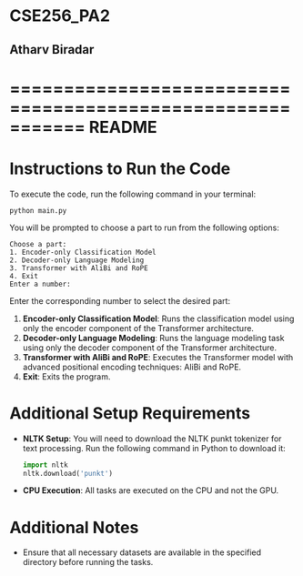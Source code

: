 # CSE256_PA2
## Atharv Biradar

===========================================================
                        README
===========================================================

Instructions to Run the Code
===========================================================

To execute the code, run the following command in your terminal:

    python main.py

You will be prompted to choose a part to run from the following options:

    Choose a part:
    1. Encoder-only Classification Model
    2. Decoder-only Language Modeling
    3. Transformer with AliBi and RoPE
    4. Exit
    Enter a number:

Enter the corresponding number to select the desired part:

1. **Encoder-only Classification Model**: Runs the classification model using only the encoder component of the Transformer architecture.
2. **Decoder-only Language Modeling**: Runs the language modeling task using only the decoder component of the Transformer architecture.
3. **Transformer with AliBi and RoPE**: Executes the Transformer model with advanced positional encoding techniques: AliBi and RoPE.
4. **Exit**: Exits the program.

Additional Setup Requirements
===========================================================

- **NLTK Setup**: You will need to download the NLTK punkt tokenizer for text processing. Run the following command in Python to download it:

    ```python
    import nltk
    nltk.download('punkt')
    ```

- **CPU Execution**: All tasks are executed on the CPU and not the GPU.

Additional Notes
===========================================================

- Ensure that all necessary datasets are available in the specified directory before running the tasks.

